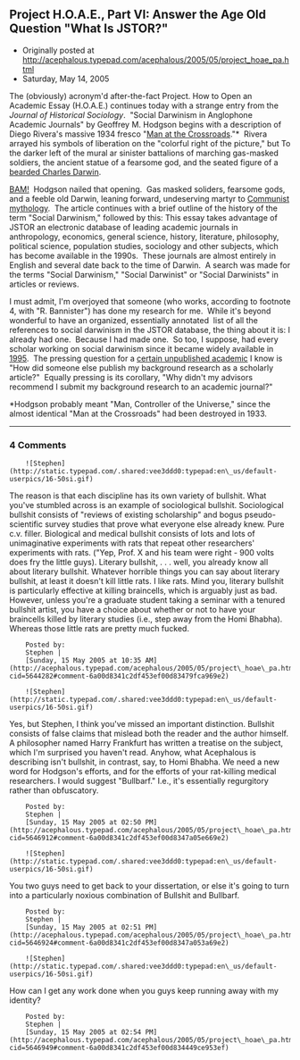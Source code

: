 ## Project H.O.A.E., Part VI: Answer the Age Old Question "What Is JSTOR?"

 * Originally posted at http://acephalous.typepad.com/acephalous/2005/05/project_hoae_pa.html
 * Saturday, May 14, 2005



The (obviously) acronym'd after-the-fact Project. How to Open an Academic Essay (H.O.A.E.) continues today with a strange entry from the _Journal of Historical Sociology_.  "Social Darwinism in Anglophone Academic Journals" by Geoffrey M. Hodgson begins with a description of Diego Rivera's massive 1934 fresco "[Man at the Crossroads](http://www.dragondancetheatre.com/ezinezerofour/essays/manatcrossroads.jpg)."\*  Rivera arrayed his symbols of liberation on the "colorful right of the picture," but
To the darker left of the mural ar sinister battalions of marching gas-masked soldiers, the ancient statue of a fearsome god, and the seated figure of a [bearded Charles Darwin](http://upload.wikimedia.org/wikipedia/commons/d/da/Darwin-Charles-LOC.jpg).

[BAM!](http://www.allyourtv.com/images/e/emeril/bam.jpg)  Hodgson nailed that opening.  Gas masked soliders, fearsome gods, and a feeble old Darwin, leaning forward, undeserving martyr to [Communist mythology](http://www.fbuch.com/images/LeninContrBb.JPG).  The article continues with a brief outline of the history of the term "Social Darwinism," followed by this:
This essay takes advantage of JSTOR an electronic database of leading academic journals in anthropology, economics, general science, history, literature, philosophy, political science, population studies, sociology and other subjects, which has become available in the 1990s.  These journals are almost entirely in English and several date back to the time of Darwin.  A search was made for the terms "Social Darwinism," "Social Darwinist" or "Social Darwinists" in articles or reviews.

I must admit, I'm overjoyed that someone (who works, according to footnote 4, with "R. Bannister") has done my research for me.  While it's beyond wonderful to have an organized, essentially annotated  list of all the references to social darwinism in the JSTOR database, the thing about it is: I already had one.  Because I had made one.  So too, I suppose, had every scholar working on social darwinism since it became widely available in [1995](http://www.mellon.org/jstor.html).  The pressing question for a [certain unpublished academic](http://acephalous.typepad.com/acephalous) I know is "How did someone else publish my background research as a scholarly article?"  Equally pressing is its corollary, "Why didn't my advisors recommend I submit my background research to an academic journal?"

\*Hodgson probably meant "Man, Controller of the Universe," since the almost identical "Man at the Crossroads" had been destroyed in 1933.  

		

* * *

### 4 Comments 

		

                
[]()

	

		![Stephen](http://static.typepad.com/.shared:vee3ddd0:typepad:en\_us/default-userpics/16-50si.gif)
	

	

		

The reason is that each discipline has its own variety of bullshit.  What you've stumbled across is an example of sociological bullshit.  Sociological bullshit consists of "reviews of existing scholarship" and bogus pseudo-scientific survey studies that prove what everyone else already knew.  Pure c.v. filler.  Biological and medical bullshit consists of lots and lots of unimaginative experiments with rats that repeat other researchers' experiments with rats.  ("Yep, Prof. X and his team were right - 900 volts does fry the little guys).  Literary bullshit, . . .  well, you already know all about literary bullshit.  Whatever horrible things you can say about literary bullshit, at least it doesn't kill little rats.  I like rats.  Mind you, literary bullshit is particularly effective at killing braincells, which is arguably just as bad.  However, unless you're a graduate student taking a seminar with a tenured bullshit artist, you have a choice about whether or not to have your braincells killed by literary studies (i.e., step away from the Homi Bhabha).  Whereas those little rats are pretty much fucked.

	

		Posted by:
		Stephen |
		[Sunday, 15 May 2005 at 10:35 AM](http://acephalous.typepad.com/acephalous/2005/05/project\_hoae\_pa.html?cid=5644282#comment-6a00d8341c2df453ef00d83479fca969e2)

[]()

	

		![Stephen](http://static.typepad.com/.shared:vee3ddd0:typepad:en\_us/default-userpics/16-50si.gif)
	

	

		

Yes, but Stephen, I think you've missed an important distinction.  Bullshit consists of false claims that mislead both the reader and the author himself.  A philosopher named Harry Frankfurt has written a treatise on the subject, which I'm surprised you haven't read.  Anyhow, what Acephalous is describing isn't bullshit, in contrast, say, to Homi Bhabha.  We need a new word for Hodgson's efforts, and for the efforts of your rat-killing medical researchers.  I would suggest "Bullbarf."  I.e., it's essentially regurgitory rather than obfuscatory.

	

		Posted by:
		Stephen |
		[Sunday, 15 May 2005 at 02:50 PM](http://acephalous.typepad.com/acephalous/2005/05/project\_hoae\_pa.html?cid=5646912#comment-6a00d8341c2df453ef00d8347a05e669e2)

[]()

	

		![Stephen](http://static.typepad.com/.shared:vee3ddd0:typepad:en\_us/default-userpics/16-50si.gif)
	

	

		

You two guys need to get back to your dissertation, or else it's going to turn into a particularly noxious combination of Bullshit and Bullbarf.

	

		Posted by:
		Stephen |
		[Sunday, 15 May 2005 at 02:51 PM](http://acephalous.typepad.com/acephalous/2005/05/project\_hoae\_pa.html?cid=5646924#comment-6a00d8341c2df453ef00d8347a053a69e2)

[]()

	

		![Stephen](http://static.typepad.com/.shared:vee3ddd0:typepad:en\_us/default-userpics/16-50si.gif)
	

	

		

How can I get any work done when you guys keep running away with my identity?

	

		Posted by:
		Stephen |
		[Sunday, 15 May 2005 at 02:54 PM](http://acephalous.typepad.com/acephalous/2005/05/project\_hoae\_pa.html?cid=5646949#comment-6a00d8341c2df453ef00d834449ce953ef)

		

        
